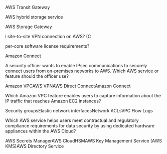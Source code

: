  AWS Transit Gateway

AWS hybrid storage service 

AWS Storage Gateway

l site-to-site VPN connection on AWS? (C

per-core software license requirements?

Amazon Connect



A security officer wants to enable IPsec communications to securely connect users from on-premises networks to AWS. Which AWS service or feature should the officer use?

Amazon VPCAWS VPNAWS Direct ConnectAmazon Connect



Which Amazon VPC feature enables users to capture information about the IP traffic that reaches Amazon EC2 instances?

Security groupsElastic network interfacesNetwork ACLsVPC Flow Logs



Which AWS service helps users meet contractual and regulatory compliance requirements for data security by using dedicated hardware appliances within the AWS Cloud?

AWS Secrets ManagerAWS CloudHSMAWS Key Management Service (AWS KMS)AWS Directory Service

